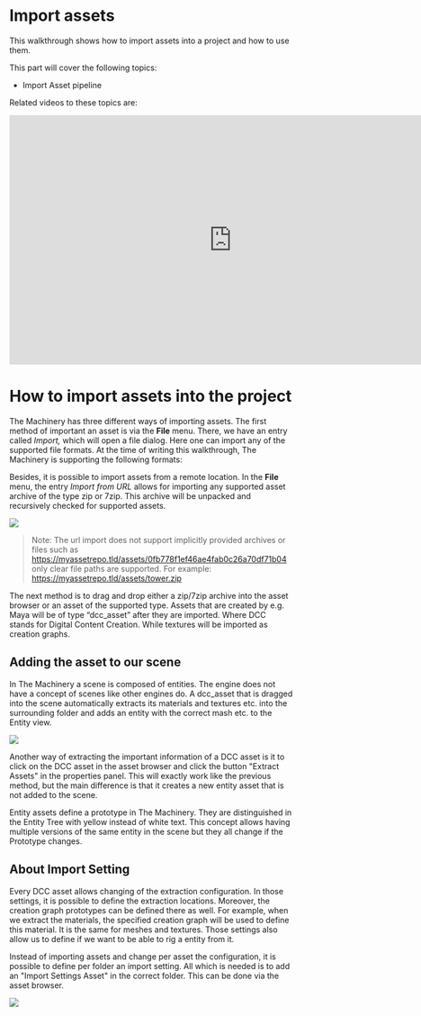 # Import assets

This walkthrough shows how to import assets into a project and how to use them.

This part will cover the following topics:

- Import Asset pipeline

Related videos to these topics are:

<iframe frameborder="0" scrolling="no" marginheight="0" marginwidth="0"width="788.54" height="443" type="text/html" src="https://www.youtube.com/embed/loaYaeSl-_g?autoplay=0&fs=0&iv_load_policy=3&showinfo=0&rel=0&cc_load_policy=0&start=0&end=0&origin=ourmachinery.com"></iframe>

# How to import assets into the project

The Machinery has three different ways of importing assets. The first method of important an asset is via the **File** menu. There, we have an entry called *Import,* which will open a file dialog. Here one can import any of the supported file formats. At the time of writing this walkthrough, The Machinery is supporting the following formats:

Besides, it is possible to import assets from a remote location. In the **File** menu, the entry *Import from URL* allows for importing any supported asset archive of the type zip or 7zip. This archive will be unpacked and recursively checked for supported assets.

![](https://paper-attachments.dropbox.com/s_8A68AE93396574AC0D937BFA8CFC626D302DBC4E0617A82A7B5162043ADD88EF_1615467083098_image.png)

> Note: The url import does not support implicitly provided archives or files such as https://myassetrepo.tld/assets/0fb778f1ef46ae4fab0c26a70df71b04 only clear file paths are supported.  For example: https://myassetrepo.tld/assets/tower.zip

The next method is to drag and drop either a zip/7zip archive into the asset browser or an asset of the supported type.
Assets that are created by e.g. Maya will be of type “dcc_asset” after they are imported.  Where DCC stands for Digital Content Creation.  While textures will be imported as creation graphs.


## Adding the asset to our scene

In The Machinery a scene is composed of entities. The engine does not have a concept of scenes like other engines do. A dcc_asset that is dragged into the scene automatically extracts its materials and textures etc. into the surrounding folder and adds an entity with the correct mash etc. to the Entity view.

![](https://paper-attachments.dropbox.com/s_8A68AE93396574AC0D937BFA8CFC626D302DBC4E0617A82A7B5162043ADD88EF_1615468046484_drag_dcc_asset.gif)


Another way of extracting the important information of a DCC asset is it to click on the DCC asset in the asset browser and click the button "Extract Assets" in the properties panel. 
This will exactly work like the previous method, but the main difference is that it creates a new entity asset that is not added to the scene. 

Entity assets define a prototype in The Machinery. They are distinguished in the Entity Tree with yellow instead of white text. This concept allows having multiple versions of the same entity in the scene but they all change if the Prototype changes.


## About Import Setting

Every DCC asset allows changing of the extraction configuration. In those settings, it is possible to define the extraction locations. Moreover, the creation graph prototypes can be defined there as well. For example, when we extract the materials, the specified creation graph will be used to define this material. It is the same for meshes and textures. Those settings also allow us to define if we want to be able to rig a entity from it.

Instead of importing assets and change per asset the configuration, it is possible to define per folder an import setting. All which is needed is to add an "Import Settings Asset" in the correct folder. This can be done via the asset browser.

![](https://paper-attachments.dropbox.com/s_8A68AE93396574AC0D937BFA8CFC626D302DBC4E0617A82A7B5162043ADD88EF_1615469368165_image.png)

